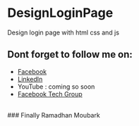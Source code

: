 # DesignLoginPage
Design login page with html css and js
## Dont forget to follow me on:
- [Facebook](facebook.com/sohoper10) <br/>
- [LinkedIn](linkedin.com/in/yasser-saidi-229275197) <br/>
- YouTube : coming so soon <br/>
- [Facebook Tech Group](facebook.com/groups/dzairfamilytech/?ref=share) <br/>
<br/>
### Finally Ramadhan Moubark

